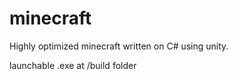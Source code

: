 # minecraft


Highly optimized minecraft written on C# using unity.

launchable .exe at /build folder
